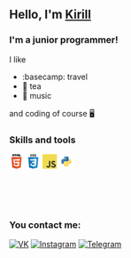## Hello, I'm [Kirill][telegram]

### I'm a junior programmer!

I like
- :basecamp: travel
- :tea: tea
- :musical_note: music

and coding of course :desktop_computer:



### Skills and tools

[<img algin="left" alt="HTML5" width="26px" src="https://raw.githubusercontent.com/github/explore/80688e429a7d4ef2fca1e82350fe8e3517d3494d/topics/html/html.png" />][telegram]
[<img algin="left" alt="CSS3" width="26px" src="https://raw.githubusercontent.com/github/explore/80688e429a7d4ef2fca1e82350fe8e3517d3494d/topics/css/css.png" />][telegram]
[<img algin="left" alt="JavaScript" width="26px" src="https://raw.githubusercontent.com/github/explore/80688e429a7d4ef2fca1e82350fe8e3517d3494d/topics/javascript/javascript.png" />][telegram]
[<img algin="left" alt="Python" width="26px" src="https://raw.githubusercontent.com/github/explore/80688e429a7d4ef2fca1e82350fe8e3517d3494d/topics/python/python.png" />][telegram]

<br />
<br />
<br />

### You contact me:
[<img algin="left" alt="VK" width="26px" src="https://image.flaticon.com/icons/png/128/2111/2111712.png" />][vk]
[<img algin="left" alt="Instagram" width="26px" src="https://image.flaticon.com/icons/png/128/1384/1384063.png" />][instagram]
[<img algin="left" alt="Telegram" width="26px" src="https://image.flaticon.com/icons/png/128/2111/2111644.png" />][telegram]

<br />
<br />
<br />

[vk]:https://vk.com/vvw1wvv
[instagram]:https://www.instagram.com/k1rea1
[telegram]:https://t.me/appupapp
[mail]:mailto:jr.developer101@gmail.com
